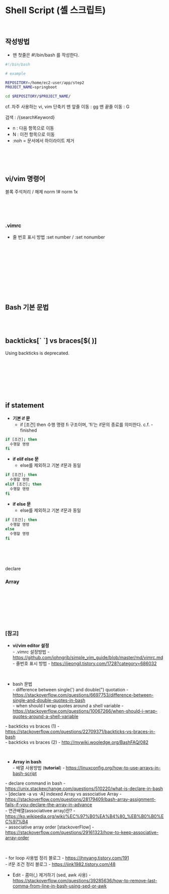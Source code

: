 # Shell Script (셸 스크립트)

<br>

## **작성방법**
  * 맨 첫줄은 #!/bin/bash 를 작성한다.
``` bash 
#!/bin/bash

# example

REPOSITORY=/home/ec2-user/app/step2
PROJECT_NAME=springboot

cd $REPOSITORY/$PROJECT_NAME/

```

cf. 자주 사용하는 vi, vim 단축키
맨 앞줄 이동 : gg
맨 끝줄 이동 : G

검색 : /{searchKeyword}
  - n : 다음 항목으로 이동 
  - N : 이전 항목으로 이동
  - :noh = 문서에서 하이라이트 제거



<br><br><br>

## vi/vim 명령어

블록 주석처리 / 해제
norm !#
norm 1x



<br><br><br>

### .vimrc

* 줄 번호 표시 방법
  :set number / :set nonumber




<br><br><br>
<br><br><br>
<br><br><br>

Bash 기본 문법
---

<br><br>

## backticks[\` `] vs braces[$( )]

Using backticks is deprecated.




<br><br><br>
<br><br><br>

## if statement

* **기본 if 문**
  * if [조건] then 수행 명령 fi 구조이며, 'fi'는 if문의 종료를 의미한다.
    c.f. - finished

``` bash
if [조건]; then
  수행할 명령
fi
```




* **if elif else 문**
  * else를 제외하고 기본 if문과 동일

``` bash
if [조건]; then
  수행할 명령
elif [조건]; then
  수행할 명령
fi

```


* **if else 문**
  * else를 제외하고 기본 if문과 동일

``` bash
if [조건]; then
  수행할 명령
else
  수행할 명령
fi

```



<br><br><br>


declare


### Array





<br><br><br>
<br><br><br>


### [참고] <br>
  * **vi/vim editor 설정** <br>
  *-* .vimrc 설정방법 - https://github.com/johngrib/simple_vim_guide/blob/master/md/vimrc.md <br>
  *-* 줄번호 표시 방법 - https://jjeongil.tistory.com/1728?category=686032 <br>
  
  <br>

  * bash 문법 <br>
  *-* difference between single(') and double(") quotation - https://stackoverflow.com/questions/6697753/difference-between-single-and-double-quotes-in-bash <br>
  *-* when should I wrap quotes around a shell variable - https://stackoverflow.com/questions/10067266/when-should-i-wrap-quotes-around-a-shell-variable <br>

  *-* backticks vs braces (1) - https://stackoverflow.com/questions/22709371/backticks-vs-braces-in-bash <br>
  *-* backticks vs braces (2) - http://mywiki.wooledge.org/BashFAQ/082 <br>

  <br>
  
  * **Array in bash** <br>
  *-* 배열 사용방법 (**tutorial**) - https://linuxconfig.org/how-to-use-arrays-in-bash-script <br>
  
  *-* declare command in bash - https://unix.stackexchange.com/questions/510220/what-is-declare-in-bash <br>
  *-* [declare -a vs -A] indexed Array vs associative Array - https://stackoverflow.com/questions/28179409/bash-array-assignment-fails-if-you-declare-the-array-in-advance <br>
  *-* 연관배열(associativee array)란? - https://ko.wikipedia.org/wiki/%EC%97%B0%EA%B4%80_%EB%B0%B0%EC%97%B4 <br>
  *-* associative array order [stackoverFlow] - https://stackoverflow.com/questions/29161323/how-to-keep-associative-array-order <br>


  <br>
  
  *-* for loop 사용법 정리 블로그 - https://jhnyang.tistory.com/191 <br>
  *-* if문 조건 정리 블로그 - https://jink1982.tistory.com/48 <br>

  * Edit
  *-* 콤마(,) 제거하기 (sed, awk 사용) - https://stackoverflow.com/questions/39285636/how-to-remove-last-comma-from-line-in-bash-using-sed-or-awk <br>
  



